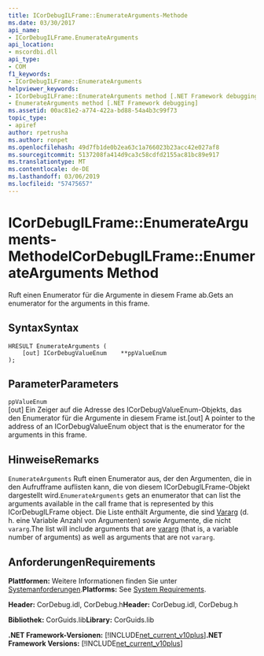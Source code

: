 ```yaml
---
title: ICorDebugILFrame::EnumerateArguments-Methode
ms.date: 03/30/2017
api_name:
- ICorDebugILFrame.EnumerateArguments
api_location:
- mscordbi.dll
api_type:
- COM
f1_keywords:
- ICorDebugILFrame::EnumerateArguments
helpviewer_keywords:
- ICorDebugILFrame::EnumerateArguments method [.NET Framework debugging]
- EnumerateArguments method [.NET Framework debugging]
ms.assetid: 00ac81e2-a774-422a-bd88-54a4b3c99f73
topic_type:
- apiref
author: rpetrusha
ms.author: ronpet
ms.openlocfilehash: 49d7fb1de0b2ea63c1a766023b23acc42e027af8
ms.sourcegitcommit: 5137208fa414d9ca3c58cdfd2155ac81bc89e917
ms.translationtype: MT
ms.contentlocale: de-DE
ms.lasthandoff: 03/06/2019
ms.locfileid: "57475657"
---
```

# <a name="icordebugilframeenumeratearguments-method"></a><span data-ttu-id="075b9-102">ICorDebugILFrame::EnumerateArguments-Methode</span><span class="sxs-lookup"><span data-stu-id="075b9-102">ICorDebugILFrame::EnumerateArguments Method</span></span>
<span data-ttu-id="075b9-103">Ruft einen Enumerator für die Argumente in diesem Frame ab.</span><span class="sxs-lookup"><span data-stu-id="075b9-103">Gets an enumerator for the arguments in this frame.</span></span>  
  
## <a name="syntax"></a><span data-ttu-id="075b9-104">Syntax</span><span class="sxs-lookup"><span data-stu-id="075b9-104">Syntax</span></span>  
  
```  
HRESULT EnumerateArguments (  
    [out] ICorDebugValueEnum    **ppValueEnum  
);  
```  
  
## <a name="parameters"></a><span data-ttu-id="075b9-105">Parameter</span><span class="sxs-lookup"><span data-stu-id="075b9-105">Parameters</span></span>  
 `ppValueEnum`  
 <span data-ttu-id="075b9-106">[out] Ein Zeiger auf die Adresse des ICorDebugValueEnum-Objekts, das den Enumerator für die Argumente in diesem Frame ist.</span><span class="sxs-lookup"><span data-stu-id="075b9-106">[out] A pointer to the address of an ICorDebugValueEnum object that is the enumerator for the arguments in this frame.</span></span>  
  
## <a name="remarks"></a><span data-ttu-id="075b9-107">Hinweise</span><span class="sxs-lookup"><span data-stu-id="075b9-107">Remarks</span></span>  
 <span data-ttu-id="075b9-108">`EnumerateArguments` Ruft einen Enumerator aus, der den Argumenten, die in den Aufrufframe auflisten kann, die von diesem ICorDebugILFrame-Objekt dargestellt wird.</span><span class="sxs-lookup"><span data-stu-id="075b9-108">`EnumerateArguments` gets an enumerator that can list the arguments available in the call frame that is represented by this ICorDebugILFrame object.</span></span> <span data-ttu-id="075b9-109">Die Liste enthält Argumente, die sind [Vararg](/cpp/windows/vararg) (d. h. eine Variable Anzahl von Argumenten) sowie Argumente, die nicht `vararg`.</span><span class="sxs-lookup"><span data-stu-id="075b9-109">The list will include arguments that are [vararg](/cpp/windows/vararg) (that is, a variable number of arguments) as well as arguments that are not `vararg`.</span></span>  
  
## <a name="requirements"></a><span data-ttu-id="075b9-110">Anforderungen</span><span class="sxs-lookup"><span data-stu-id="075b9-110">Requirements</span></span>  
 <span data-ttu-id="075b9-111">**Plattformen:** Weitere Informationen finden Sie unter [Systemanforderungen](../../../../docs/framework/get-started/system-requirements.md).</span><span class="sxs-lookup"><span data-stu-id="075b9-111">**Platforms:** See [System Requirements](../../../../docs/framework/get-started/system-requirements.md).</span></span>  
  
 <span data-ttu-id="075b9-112">**Header:** CorDebug.idl, CorDebug.h</span><span class="sxs-lookup"><span data-stu-id="075b9-112">**Header:** CorDebug.idl, CorDebug.h</span></span>  
  
 <span data-ttu-id="075b9-113">**Bibliothek:** CorGuids.lib</span><span class="sxs-lookup"><span data-stu-id="075b9-113">**Library:** CorGuids.lib</span></span>  
  
 <span data-ttu-id="075b9-114">**.NET Framework-Versionen:** [!INCLUDE[net_current_v10plus](../../../../includes/net-current-v10plus-md.md)]</span><span class="sxs-lookup"><span data-stu-id="075b9-114">**.NET Framework Versions:** [!INCLUDE[net_current_v10plus](../../../../includes/net-current-v10plus-md.md)]</span></span>

